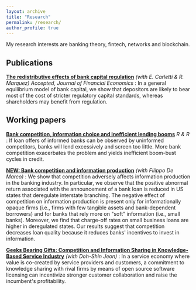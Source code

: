 ```yaml
---
layout: archive
title: "Research"
permalink: /research/
author_profile: true
---
```


My research interests are banking theory, fintech, networks and blockchain.

## Publications

__[The redistributive effects of bank capital regulation](https://silviopetriconi.github.io/files/CMP_redistributive_regulation.pdf)__ 
_(with E. Carletti & R. Marquez)_  _Accepted, Journal of Financial Economics_
:  In a general equilibrium model of bank capital, we show that
   depositors are likely to bear most of the cost of stricter regulatory
   capital standards, whereas shareholders may benefit from regulation.

## Working papers

__[Bank competition, information choice and inefficient lending booms](https://silviopetriconi.github.io/files/petriconi_lending_boom.pdf)__ _R & R_ 
:  If loan offers of informed banks can be observed by uninformed competitors, 
   banks will lend excessively and screen too little. More bank competition exacerbates the problem and yields inefficient boom-bust cycles in credit.

__[NEW: Bank competition and information production](https://silviopetriconi.github.io/files/demarco_petriconi_information.pdf)__ _(with Filippo De Marco)_
:  We show that competition adversely affects information production in the banking industry. In particular, we observe that the positive abnormal return associated with the announcement of a bank loan is reduced in US states that deregulate interstate branching. The negative effect of competition on information production is present only for informationally opaque firms (i.e., firms with few tangible assets and bank-dependent borrowers) and for banks that rely more on "soft" information (i.e., small banks). Moreover, we find that charge-off rates on small business loans are higher in deregulated states. 
Our results suggest that competition decreases loan quality because it reduces banks' incentives to invest in information.

__[Geeks Bearing Gifts: Competition and Information Sharing in Knowledge-Based Service Industry](https://silviopetriconi.github.io/files/knowledgesharing.pdf)__ _(with Doh-Shin Jeon)_
:  In a service economy where value is co-created by service providers and customers, a commitment to knowledge sharing with rival firms by means of open source software licensing can incentivize stronger customer collaboration and raise the incumbent's profitability.
 




